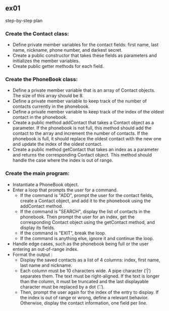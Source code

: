 ## ex01

step-by-step plan 

### Create the Contact class:

- Define private member variables for the contact fields: first name, last name, nickname, phone number, and darkest secret.
- Create a public constructor that takes these fields as parameters and initializes the member variables.
- Create public getter methods for each field.

 ### Create the PhoneBook class:

- Define a private member variable that is an array of Contact objects. The size of this array should be 8.
- Define a private member variable to keep track of the number of contacts currently in the phonebook.
- Define a private member variable to keep track of the index of the oldest contact in the phonebook.
- Create a public method addContact that takes a Contact object as a parameter. If the phonebook is not full, this method should add the contact to the array and increment the number of contacts. If the phonebook is full, it should replace the oldest contact with the new one and update the index of the oldest contact.
- Create a public method getContact that takes an index as a parameter and returns the corresponding Contact object. This method should handle the case where the index is out of range.

### Create the main program:

- Instantiate a PhoneBook object.
- Enter a loop that prompts the user for a command.
	- If the command is "ADD", prompt the user for the contact fields, create a Contact object, and add it to the phonebook using the addContact method.
	- If the command is "SEARCH", display the list of contacts in the phonebook. Then prompt the user for an index, get the corresponding Contact object using the getContact method, and display its fields.
	- If the command is "EXIT", break the loop.
	- If the command is anything else, ignore it and continue the loop.
- Handle edge cases, such as the phonebook being full or the user entering an out-of-range index. 
- Format the output :
	- Display the saved contacts as a list of 4 columns: index, first name, last
	name and nickname.
	- Each column must be 10 characters wide. A pipe character (’|’) separates
	them. The text must be right-aligned. If the text is longer than the column,
	it must be truncated and the last displayable character must be replaced by a
	dot (’.’).
	- Then, prompt the user again for the index of the entry to display. If the index
	is out of range or wrong, define a relevant behavior. Otherwise, display the
	contact information, one field per line.